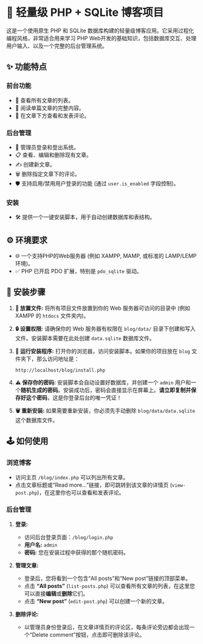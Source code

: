 # 📝 轻量级 PHP + SQLite 博客项目

这是一个使用原生 PHP 和 SQLite 数据库构建的轻量级博客应用。它采用过程化编程风格，非常适合用来学习 PHP Web开发的基础知识，包括数据库交互、处理用户输入、以及一个完整的后台管理系统。

## ✨ 功能特点

### 前台功能
- 📰 查看所有文章的列表。
- 📖 阅读单篇文章的完整内容。
- 💬 在文章下方查看和发表评论。

### 后台管理
- 🔑 管理员登录和登出系统。
- 📋 查看、编辑和删除现有文章。
- ✍️ 创建新文章。
- 🗑️ 删除指定文章下的评论。
- 🛡️ 支持启用/禁用用户登录的功能 (通过 `user.is_enabled` 字段控制)。

### 安装
- 🛠️ 提供一个一键安装脚本，用于自动创建数据库和表结构。

## ⚙️ 环境要求

- 🌐 一个支持PHP的Web服务器 (例如 XAMPP, MAMP, 或标准的 LAMP/LEMP 环境)。
- ✅ PHP 已开启 PDO 扩展，特别是 `pdo_sqlite` 驱动。

## 🚀 安装步骤

1.  **📁 放置文件:** 将所有项目文件放置到你的 Web 服务器可访问的目录中 (例如 XAMPP 的 `htdocs` 文件夹内)。

2.  **🔒 设置权限:** 请确保你的 Web 服务器有权限在 `blog/data/` 目录下创建和写入文件。安装脚本需要在此处创建 `data.sqlite` 数据库文件。

3.  **🚀 运行安装程序:** 打开你的浏览器，访问安装脚本。如果你的项目放在 `blog` 文件夹下，那么访问地址是：
    ```
    http://localhost/blog/install.php
    ```

4.  **⚠️ 保存你的密码:** 安装脚本会自动设置好数据库，并创建一个 `admin` 用户和一个**随机生成的密码**。安装成功后，密码会直接显示在屏幕上。**请立即复制并保存好这个密码**，这是你登录后台的唯一凭证！

5.  **🗑️ 重新安装:** 如果需要重新安装，你必须先手动删除 `blog/data/data.sqlite` 这个数据库文件。

## 🕹️ 如何使用

### 浏览博客

- 访问主页 `/blog/index.php` 可以列出所有文章。
- 点击文章标题或“Read more...”链接，即可跳转到该文章的详情页 (`view-post.php`)，在这里你也可以查看和发表评论。

### 后台管理

1.  **登录:**
    - 访问后台登录页面：`/blog/login.php`
    - **用户名:** `admin`
    - **密码:** 您在安装过程中获得的那个随机密码。

2.  **管理文章:**
    - 登录后，您将看到一个包含“All posts”和“New post”链接的顶部菜单。
    - 点击 **“All posts”** (`list-posts.php`) 可以查看所有文章的列表，在这里您可以直接**编辑**或**删除**它们。
    - 点击 **“New post”** (`edit-post.php`) 可以创建一个新的文章。

3.  **删除评论:**
    - 以管理员身份登录后，在文章详情页的评论区，每条评论旁边都会出现一个“Delete comment”按钮，点击即可删除该评论。
